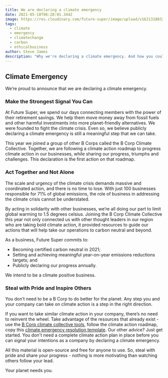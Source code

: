 ```yaml
---
title: We are declaring a climate emergency
date: 2021-05-18T06:28:01.344Z
image: https://res.cloudinary.com/future-super/image/upload/v1621318832/ClimateEmergency_01.png
tags:
  - climate
  - emergency
  - climatechange
  - carbon
  - ethicalbusiness
author: Steve James
description: "Why we're declaring a climate emergency. And how you could do it too. "
---
```

## **Climate Emergency**

We’re proud to announce that we are declaring a climate emergency. 

### **Make the Strongest Signal You Can**

At Future Super, we spend our days connecting members with the power of their retirement savings. We help them move money away from fossil fuels and other harmful investments into more planet-friendly alternatives. We were founded to fight the climate crisis. Even so, we believe publicly declaring a climate emergency is still a meaningful step that we can take.

This year we joined a group of other B Corps called the B Corp Climate Collective. Together, we are following a climate action roadmap to progress climate action in our businesses, while sharing our progress, triumphs and challenges. This declaration is the first action on that roadmap. 

### **Act Together and Not Alone**

The scale and urgency of the climate crisis demands massive and coordinated action, and there is no time to lose. With just 100 businesses responsible for 71% of global emissions, the role of business in addressing the climate crisis cannot be understated. 

By acting in solidarity with other businesses, we’re all doing our part to limit global warming to 1.5 degrees celsius. Joining the B Corp Climate Collective this year not only connected us with other thought leaders in our region who are taking bold climate action, it provided resources to guide our actions that will help take our operations to carbon neutral and beyond.

As a business, Future Super commits to:

* Becoming certified carbon neutral in 2021;
* Setting and achieving meaningful year-on-year emissions reductions targets; and
* Publicly declaring our progress annually.

We intend to be a climate positive business.

### **Steal with Pride and Inspire Others**

You don’t need to be a B Corp to do better for the planet. Any step you and your company can take on climate action is a step in the right direction. 

If you want to take similar climate action in your company, there’s no need to reinvent the wheel. Take advantage of the resources that already exist - use the [B Corp climate collective tools](https://www.bcorporation.com.au/climate-resources), follow the climate action roadmap, copy this [climate emergency resolution template](https://docs.google.com/document/d/1TVN_GH03j8EH_1EYnwsQEtBSxUnfeWK7d5jqCY4TYmY/edit?usp=sharing). Our other advice? Just get started. You don't need a complete climate action plan in place before you can signal your intentions as a company by declaring a climate emergency.

All this material is open-source and free for anyone to use. So, steal with pride and share your progress - nothing is more motivating than watching others follow your lead. 

Your planet needs you.